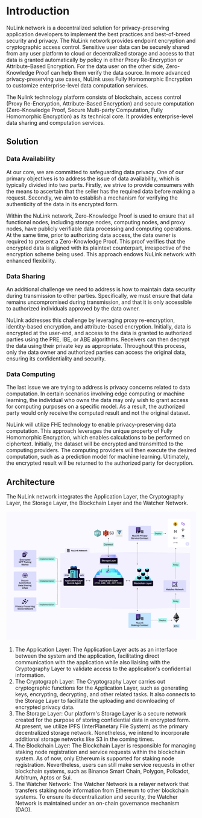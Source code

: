 # Introduction

NuLink network is a decentralized solution for privacy-preserving application developers to implement the best practices and best-of-breed security and privacy. The NuLink network provides endpoint encryption and cryptographic access control. Sensitive user data can be securely shared from any user platform to cloud or decentralized storage and access to that data is granted automatically by policy in either Proxy Re-Encryption or Attribute-Based Encryption. For the data user on the other side, Zero-Knowledge Proof can help them verify the data source. In more advanced privacy-preserving use cases, NuLink uses Fully Homomorphic Encryption to customize enterprise-level data computation services.

The Nulink technology platform consists of blockchain, access control (Proxy Re-Encryption, Attribute-Based Encryption) and secure computation (Zero-Knowledge Proof, Secure Multi-party Computation, Fully Homomorphic Encryption) as its technical core. It provides enterprise-level data sharing and computation services.

## Solution

### Data Availability

At our core, we are committed to safeguarding data privacy. One of our primary objectives is to address the issue of data availability, which is typically divided into two parts. Firstly, we strive to provide consumers with the means to ascertain that the seller has the required data before making a request. Secondly, we aim to establish a mechanism for verifying the authenticity of the data in its encrypted form.

Within the NuLink network, Zero-Knowledge Proof is used to ensure that all functional nodes, including storage nodes, computing nodes, and proxy nodes, have publicly verifiable data processing and computing operations. At the same time, prior to authorizing data access, the data owner is required to present a Zero-Knowledge Proof. This proof verifies that the encrypted data is aligned with its plaintext counterpart, irrespective of the encryption scheme being used. This approach endows NuLink network with enhanced flexibility.

### Data Sharing

An additional challenge we need to address is how to maintain data security during transmission to other parties. Specifically, we must ensure that data remains uncompromised during transmission, and that it is only accessible to authorized individuals approved by the data owner.

NuLink addresses this challenge by leveraging proxy re-encryption, identity-based encryption, and attribute-based encryption. Initially, data is encrypted at the user-end, and access to the data is granted to authorized parties using the PRE, IBE, or ABE algorithms. Receivers can then decrypt the data using their private key as appropriate. Throughout this process, only the data owner and authorized parties can access the original data, ensuring its confidentiality and security.

### Data Computing

The last issue we are trying to address is privacy concerns related to data computation. In certain scenarios involving edge computing or machine learning, the individual who owns the data may only wish to grant access for computing purposes on a specific model. As a result, the authorized party would only receive the computed result and not the original dataset. 

NuLink will utilize FHE technology to enable privacy-preserving data computation. This approach leverages the unique property of Fully Homomorphic Encryption, which enables calculations to be performed on ciphertext. Initially, the dataset will be encrypted and transmitted to the computing providers. The computing providers will then execute the desired computation, such as a prediction model for machine learning. Ultimately, the encrypted result will be returned to the authorized party for decryption.

## Architecture

The NuLink network integrates the Application Layer, the Cryptography Layer, the Storage Layer, the Blockchain Layer and the Watcher Network.

![Architecture of the NuLink network](./miscellaneous/img/architecture.png)

1. The Application Layer: The Application Layer acts as an interface between the system and the application, facilitating direct communication with the application while also liaising with the Cryptography Layer to validate access to the application's confidential information.
2. The Cryptograph Layer: The Cryptography Layer carries out cryptographic functions for the Application Layer, such as generating keys, encrypting, decrypting, and other related tasks. It also connects to the Storage Layer to facilitate the uploading and downloading of encrypted privacy data.
3. The Storage Layer: Our platform's Storage Layer is a secure network created for the purpose of storing confidential data in encrypted form. At present, we utilize IPFS (InterPlanetary File System) as the primary decentralized storage network. Nonetheless, we intend to incorporate additional storage networks like S3 in the coming times.
4. The Blockchain Layer: The Blockchain Layer is responsible for managing staking node registration and service requests within the blockchain system. As of now, only Ethereum is supported for staking node registration. Nevertheless, users can still make service requests in other blockchain systems, such as Binance Smart Chain, Polygon, Polkadot, Arbitrum, Aptos or Sui.
5. The Watcher Network: The Watcher Network is a relayer network that transfers staking node information from Ethereum to other blockchain systems. To ensure its decentralization and security, the Watcher Network is maintained under an on-chain governance mechanism (DAO).
